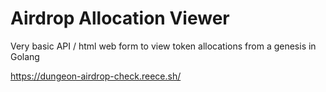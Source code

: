 # Airdrop Allocation Viewer

Very basic API / html web form to view token allocations from a genesis in Golang

<https://dungeon-airdrop-check.reece.sh/>
